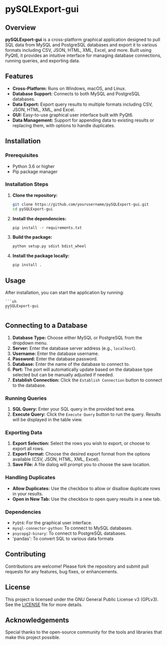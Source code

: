# pySQLExport-gui

## Overview

**pySQLExport-gui** is a cross-platform graphical application designed to pull SQL data from MySQL and PostgreSQL databases and export it to various formats including CSV, JSON, HTML, XML, Excel, and more. Built using PyQt6, it provides an intuitive interface for managing database connections, running queries, and exporting data.

## Features

- **Cross-Platform:** Runs on Windows, macOS, and Linux.
- **Database Support:** Connects to both MySQL and PostgreSQL databases.
- **Data Export:** Export query results to multiple formats including CSV, JSON, HTML, XML, and Excel.
- **GUI:** Easy-to-use graphical user interface built with PyQt6.
- **Data Management:** Support for appending data to existing results or replacing them, with options to handle duplicates.

## Installation

### Prerequisites

- Python 3.6 or higher
- Pip package manager

### Installation Steps

1. **Clone the repository:**

    ```sh
    git clone https://github.com/yourusername/pySQLExport-gui.git
    cd pySQLExport-gui
    ```

2. **Install the dependencies:**

    ```sh
    pip install -r requirements.txt
    ```

3. **Build the package:**

    ```sh
    python setup.py sdist bdist_wheel
    ```

4. **Install the package locally:**

    ```sh
    pip install .
    ```

## Usage

After installation, you can start the application by running:

    ```sh
    pySQLExport-gui
    ```

## Connecting to a Database

1. **Database Type:** Choose either MySQL or PostgreSQL from the dropdown menu.
2. **Server:** Enter the database server address (e.g., `localhost`).
3. **Username:** Enter the database username.
4. **Password:** Enter the database password.
5. **Database:** Enter the name of the database to connect to.
6. **Port:** The port will automatically update based on the database type selected but can be manually adjusted if needed.
7. **Establish Connection:** Click the `Establish Connection` button to connect to the database.

### Running Queries

1. **SQL Query:** Enter your SQL query in the provided text area.
2. **Execute Query:** Click the `Execute Query` button to run the query. Results will be displayed in the table view.

### Exporting Data

1. **Export Selection:** Select the rows you wish to export, or choose to export all rows.
2. **Export Format:** Choose the desired export format from the options available (CSV, JSON, HTML, XML, Excel).
3. **Save File:** A file dialog will prompt you to choose the save location.

### Handling Duplicates

- **Allow Duplicates:** Use the checkbox to allow or disallow duplicate rows in your results.
- **Open in New Tab:** Use the checkbox to open query results in a new tab.


### Dependencies

- `PyQt6`: For the graphical user interface.
- `mysql-connector-python`: To connect to MySQL databases.
- `psycopg2-binary`: To connect to PostgreSQL databases.
- 'pandas': To convert SQL to various data formats

## Contributing

Contributions are welcome! Please fork the repository and submit pull requests for any features, bug fixes, or enhancements.

## License

This project is licensed under the GNU General Public License v3 (GPLv3). See the [LICENSE](LICENSE) file for more details.

## Acknowledgements

Special thanks to the open-source community for the tools and libraries that make this project possible.
